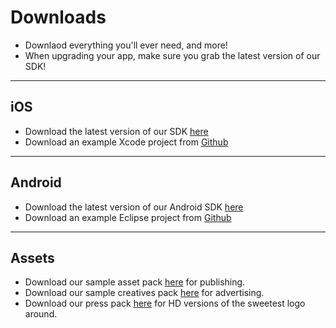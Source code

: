 # Downloads

- Downlaod everything you'll ever need, and more! 
- When upgrading your app, make sure you grab the latest version of our SDK!

---

## iOS

- Download the latest version of our SDK [here](https://chartboost.com/support/sdk_download/3.1?os=ios)
- Download an example Xcode project from [Github](https://github.com/ChartBoost/client-examples)

---

## Android

- Download the latest version of our Android SDK [here](https://chartboost.com/support/sdk_download/3.1?os=android)
- Download an example Eclipse project from [Github](https://github.com/ChartBoost/client-examples)

---

## Assets 

- Download our sample asset pack [here](https://s3.amazonaws.com/chartboost/interstitials/ChartboostFrames.zip) for publishing.
- Download our sample creatives pack [here](https://s3.amazonaws.com/chartboost/interstitials/ChartboostExampleAds.zip) for advertising.
- Download our press pack [here](https://s3.amazonaws.com/chartboost/web/marketing/ChartboostPressKit.zip) for HD versions of the sweetest logo around.